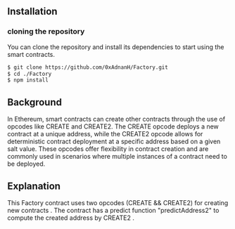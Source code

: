 ## Installation

### cloning the repository

You can clone the repository and install its dependencies to start using the smart contracts.

```bash
$ git clone https://github.com/0xAdnanH/Factory.git
$ cd ./Factory
$ npm install
```
## Background
In Ethereum, smart contracts can create other contracts through the use of opcodes like CREATE and CREATE2. The CREATE opcode deploys a new contract at a unique address, while the CREATE2 opcode allows for deterministic contract deployment at a specific address based on a given salt value. These opcodes offer flexibility in contract creation and are commonly used in scenarios where multiple instances of a contract need to be deployed.

## Explanation 

This Factory contract uses two opcodes (CREATE && CREATE2) for creating new contracts . The contract has a predict function "predictAddress2" to compute the created address by CREATE2 .

